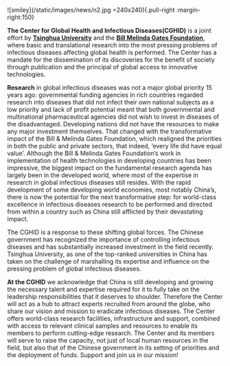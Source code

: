 ![smiley](/static/images/news/n2.jpg =240x240){.pull-right :margin-right:150}


__The Center for Global Health and Infectious Diseases(CGHID)__  is a joint effort by __[Tsinghua University](http://www.tsinghua.edu.cn)__ and the __[Bill Melinda Gates Foundation]()__, where basic and translational research into the most pressing problems of infectious diseases affecting global health is performed.  The Center has a mandate for the dissemination of its discoveries for the benefit of society through publication and the principal of global access to innovative technologies.

__Research__ in global infectious diseases was not a major global priority 15 years ago: governmental funding agencies in rich countries regarded research into diseases that did not infect their own national subjects as a low priority and lack of profit potential meant that both governmental and multinational pharmaceutical agencies did not wish to invest in diseases of the disadvantaged. Developing nations did not have the resources to make any major investment themselves. That changed with the transformative impact of the Bill & Melinda Gates Foundation, which realigned the priorities in both the public and private sectors, that indeed, ‘every life did have equal value’.  Although the Bill & Melinda Gates Foundation’s work in implementation of health technologies in developing countries has been impressive, the biggest impact on the fundamental research agenda has largely been in the developed world, where most of the expertise in research in global infectious diseases still resides.  With the rapid development of some developing world economies, most notably China’s, there is now the potential for the next transformative step: for world-class excellence in infectious diseases research to be performed and directed from within a country such as China still afflicted by their devastating impact.

The CGHID is a response to these shifting global forces. The Chinese government has recognized the importance of controlling infectious diseases and has substantially increased investment in the field recently. Tsinghua University, as one of the top-ranked universities in China has taken on the challenge of marshalling its expertise and influence on the pressing problem of global infectious diseases.

__At the CGHID__ we acknowledge that China is still developing and growing the necessary talent and expertise required for it to fully take on the leadership responsibilities that it deserves to shoulder.  Therefore the Center will act as a hub to attract experts recruited from around the globe, who share our vision and mission to eradicate infectious diseases.  The Center offers world-class research facilities, infrastructure and support, combined with access to relevant clinical samples and resources to enable its members to perform cutting-edge research.  The Center and its members will serve to raise the capacity, not just of local human resources in the field, but also that of the Chinese government in its setting of priorities and the deployment of funds.  Support and join us in our mission!

